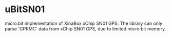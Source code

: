 # uBitSN01
micro:bit implementation of XinaBox xChip SN01 GPS. The library can only parse 'GPRMC' data from xChip SN01 GPS, due to limited micro:bit memory.
